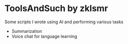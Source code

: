 # ToolsAndSuch by zklsmr

Some scripts I wrote using AI and performing various tasks

- Summarization
- Voice chat for language learning
